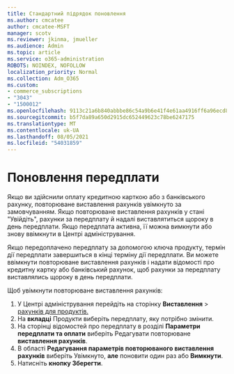 ```yaml
---
title: Стандартний підрядок поновлення
ms.author: cmcatee
author: cmcatee-MSFT
manager: scotv
ms.reviewer: jkinma, jmueller
ms.audience: Admin
ms.topic: article
ms.service: o365-administration
ROBOTS: NOINDEX, NOFOLLOW
localization_priority: Normal
ms.collection: Adm_O365
ms.custom:
- commerce_subscriptions
- "3043"
- "1500012"
ms.openlocfilehash: 9113c21a6b840abbbe86c54a9b6e41f4e61aa4916ff6a96ecd8f5170640bcd95
ms.sourcegitcommit: b5f7da89a650d2915dc652449623c78be6247175
ms.translationtype: MT
ms.contentlocale: uk-UA
ms.lasthandoff: 08/05/2021
ms.locfileid: "54031859"
---
```

# <a name="renewing-your-subscription"></a>Поновлення передплати

Якщо ви здійснили оплату кредитною карткою або з банківського рахунку, повторюване виставлення рахунків увімкнуто за замовчуванням. Якщо повторюване виставлення рахунків у стані "Увійдіть", рахунки за передплату й надалі виставлятиться щороку в день передплати. Якщо передплата активна, її можна вимкнути або знову ввімкнути в Центрі адміністрування.

Якщо передоплачено передплату за допомогою ключа продукту, термін дії передплати завершиться в кінці терміну дії передплати. Ви можете ввімкнути повторюване виставлення рахунків і надати відомості про кредитну картку або банківський рахунок, щоб рахунки за передплату виставлялись щороку в день передплати.

Щоб увімкнути повторюване виставлення рахунків:

1. У Центрі адміністрування перейдіть на сторінку **Виставлення**  >  [рахунків для продуктів.](https://go.microsoft.com/fwlink/p/?linkid=842054)
2. На **вкладці** Продукти виберіть передплату, яку потрібно змінити.
3. На сторінці відомостей про передплату в розділі **Параметри передплати та оплати** виберіть Редагувати повторюване **виставлення рахунків**.
4. В області **Редагування параметрів повторюваного виставлення рахунків** виберіть Увімкнуто, **але** поновити один раз або **Вимкнути**. 
5. Натисніть **кнопку Зберегти**. 